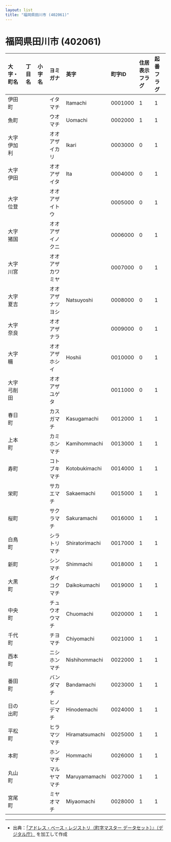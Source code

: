 ```yaml
---
layout: list
title: "福岡県田川市 (402061)"
---
```


# 福岡県田川市 (402061)

| 大字・町名 | 丁目名 | 小字名 | ヨミガナ | 英字 | 町字ID | 住居表示フラグ | 起番フラグ |
|:---|:---|:---|:---|:---|:---|:---|:---|
| 伊田町 |  |  | イタマチ   | Itamachi | 0001000 | 1 | 1 |
| 魚町 |  |  | ウオマチ   | Uomachi | 0002000 | 1 | 1 |
| 大字伊加利 |  |  | オオアザイカリ   | Ikari | 0003000 | 0 | 1 |
| 大字伊田 |  |  | オオアザイタ   | Ita | 0004000 | 0 | 1 |
| 大字位登 |  |  | オオアザイトウ   |  | 0005000 | 0 | 1 |
| 大字猪国 |  |  | オオアザイノクニ   |  | 0006000 | 0 | 1 |
| 大字川宮 |  |  | オオアザカワミヤ   |  | 0007000 | 0 | 1 |
| 大字夏吉 |  |  | オオアザナツヨシ   | Natsuyoshi | 0008000 | 0 | 1 |
| 大字奈良 |  |  | オオアザナラ   |  | 0009000 | 0 | 1 |
| 大字糒 |  |  | オオアザホシイ   | Hoshii | 0010000 | 0 | 1 |
| 大字弓削田 |  |  | オオアザユゲタ   |  | 0011000 | 0 | 1 |
| 春日町 |  |  | カスガマチ   | Kasugamachi | 0012000 | 1 | 1 |
| 上本町 |  |  | カミホンマチ   | Kamihommachi | 0013000 | 1 | 1 |
| 寿町 |  |  | コトブキマチ   | Kotobukimachi | 0014000 | 1 | 1 |
| 栄町 |  |  | サカエマチ   | Sakaemachi | 0015000 | 1 | 1 |
| 桜町 |  |  | サクラマチ   | Sakuramachi | 0016000 | 1 | 1 |
| 白鳥町 |  |  | シラトリマチ   | Shiratorimachi | 0017000 | 1 | 1 |
| 新町 |  |  | シンマチ   | Shimmachi | 0018000 | 1 | 1 |
| 大黒町 |  |  | ダイコクマチ   | Daikokumachi | 0019000 | 1 | 1 |
| 中央町 |  |  | チュウオウマチ   | Chuomachi | 0020000 | 1 | 1 |
| 千代町 |  |  | チヨマチ   | Chiyomachi | 0021000 | 1 | 1 |
| 西本町 |  |  | ニシホンマチ   | Nishihommachi | 0022000 | 1 | 1 |
| 番田町 |  |  | バンダマチ   | Bandamachi | 0023000 | 1 | 1 |
| 日の出町 |  |  | ヒノデマチ   | Hinodemachi | 0024000 | 1 | 1 |
| 平松町 |  |  | ヒラマツマチ   | Hiramatsumachi | 0025000 | 1 | 1 |
| 本町 |  |  | ホンマチ   | Hommachi | 0026000 | 1 | 1 |
| 丸山町 |  |  | マルヤママチ   | Maruyamamachi | 0027000 | 1 | 1 |
| 宮尾町 |  |  | ミヤオマチ   | Miyaomachi | 0028000 | 1 | 1 |

---

- 出典：[「アドレス・ベース・レジストリ（町字マスター データセット）』（デジタル庁）](https://www.digital.go.jp/policies/base_registry_address/) を加工して作成